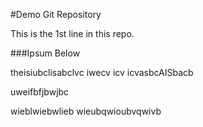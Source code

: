 #Demo Git Repository

This is the 1st line in this repo. 


###Ipsum Below

theisiubclisabclvc	iwecv	icv	icvasbcAISbacb


uweifbfjbwjbc

wieblwiebwlieb
wieubqwioubvqwivb